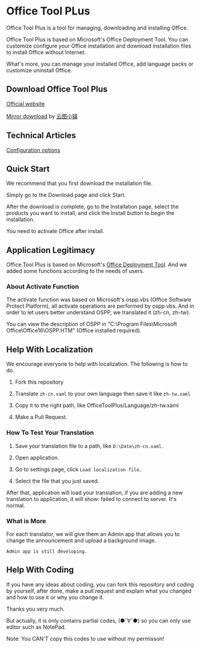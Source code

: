 ﻿# Office Tool PLus

Office Tool Plus is a tool for managing, downloading and installing Office.

Office Tool Plus is based on Microsoft's Office Deployment Tool. You can customize configure your Office installation and download installation files to install Office without Internet.

What's more, you can manage your installed Office, add language packs or customize uninstall Office.

## Download Office Tool Plus

[Official website](https://otp.landian.vip/)

[Mirror download](https://mirrors.yuntu.ca/office-tool/) by [云图小镇](https://www.yuntu.ca/)

## Technical Articles

[Configuration options](https://docs.microsoft.com/en-us/DeployOffice/configuration-options-for-the-office-2016-deployment-tool)

## Quick Start

We recommend that you first download the installation file. 

Simply go to the Download page and click Start.

After the download is complete, go to the Installation page, select the products you want to install, and click the Install button to begin the installation.

You need to activate Office after install.

## Application Legitimacy

Office Tool Plus is based on Microsoft's [Office Deployment Tool](https://docs.microsoft.com/en-us/DeployOffice/overview-of-the-office-customization-tool-for-click-to-run). And we added some functions according to the needs of users.

### About Activate Function

The activate function was based on Microsoft's ospp.vbs (Office Software Protect Platform), all activate operations are performed by ospp.vbs. And in order to let users better understand OSPP, we translated it (zh-cn, zh-tw).

You can view the description of OSPP in "C:\Program Files\Microsoft Office\Office16\OSPP.HTM" (Office installed required).

## Help With Localization

We encourage everyone to help with localization. The following is how to do.

1. Fork this repository

2. Translate ````zh-cn.xaml```` to your own language then save it like ````zh-tw.xaml````

3. Copy it to the right path, like OfficeToolPlus/Language/zh-tw.xaml

4. Make a Pull Request.

### How To Test Your Translation

1. Save your translation file to a path, like ````D:\Date\zh-cn.xaml````.

2. Open application.

3. Go to settings page, click ````Load localization file.````

4. Select the file that you just saved.

After that, application will load your translation, if you are adding a new translation to application, it will show: failed to connect to server. It's normal.

### What is More

For each translator, we will give them an Admin app that allows you to change the announcement and upload a background image.

````Admin app is still developing.````

## Help With Coding

If you have any ideas about coding, you can fork this repository and coding by yourself, after done, make a pull request and explain what you changed and how to use it or why you change it.

Thanks you very much.

But actually, it is only contains partial codes, (●ˇ∀ˇ●) so you can only use editor such as NotePad.

Note: You CAN'T copy this codes to use without my permisson!
